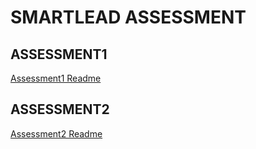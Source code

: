 # SMARTLEAD ASSESSMENT

## ASSESSMENT1

[Assessment1 Readme](./assessment1/readme.md)


## ASSESSMENT2

[Assessment2 Readme](./assessment2/readme.md)
